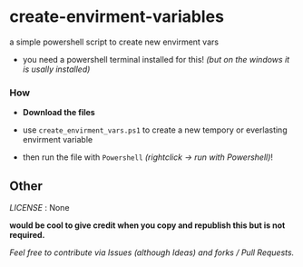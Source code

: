 <!-- written by Shadowdara -->
<!-- https://github.com/weuritz8u/change-file-edittime -->

# create-envirment-variables

a simple powershell script to create new envirment vars

- you need a powershell terminal installed for this! *(but on the windows it is usally installed)*

### How

- **Download the files**

- use `create_envirment_vars.ps1` to create a new tempory or everlasting envirment variable

- then run the file with `Powershell` *(rightclick -> run with Powershell)*!

## Other

*LICENSE* : None

**would be cool to give credit when you copy and republish this but is not required.**

*Feel free to contribute via Issues (although Ideas) and forks / Pull Requests.*
